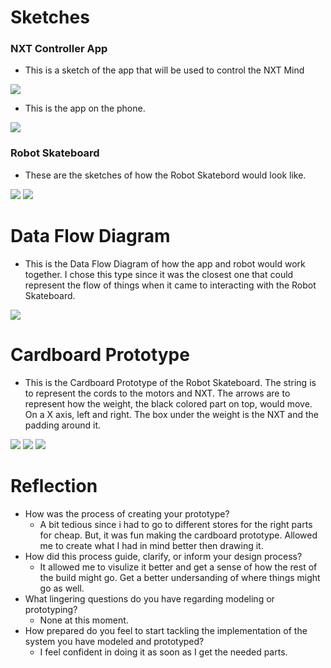 # Sketches

### NXT Controller App

- This is a sketch of the app that will be used to control the NXT Mind

![](/Images/PXL_20210318_012306056.jpg)

- This is the app on the phone.

![](/Images/Screenshot_20210318-132043.png)


### Robot Skateboard

- These are the sketches of how the Robot Skatebord would look like.

![](/Images/PXL_20210311_013209626.jpg)
![](/Images/PXL_20210311_013221552.jpg)

# Data Flow Diagram

- This is the Data Flow Diagram of how the app and robot would work together. I chose this type since it was the closest one that could represent the flow of things when it came to interacting with the Robot Skateboard.

![](/Images/Data_Flow_Diagram.JPG)

# Cardboard Prototype

- This is the Cardboard Prototype of the Robot Skateboard. The string is to represent the cords to the motors and NXT. The arrows are to represent how the weight, the black colored part on top, would move. On a X axis, left and right. The box under the weight is the NXT and the padding around it.

![](/Images/PXL_20210311_013310679.jpg)
![](/Images/PXL_20210311_013320914.jpg)
![](/Images/PXL_20210311_013334768.jpg)

# Reflection

- How was the process of creating your prototype?
  - A bit tedious since i had to go to different stores for the right parts for cheap. But, it was fun making the cardboard prototype. Allowed me to create what I had in mind better then drawing it.
- How did this process guide, clarify, or inform your design process?
  - It allowed me to visulize it better and get a sense of how the rest of the build might go. Get a better undersanding of where things might go as well.
- What lingering questions do you have regarding modeling or prototyping?
  - None at this moment.
- How prepared do you feel to start tackling the implementation of the system you have modeled and prototyped? 
  - I feel confident in doing it as soon as I get the needed parts.
